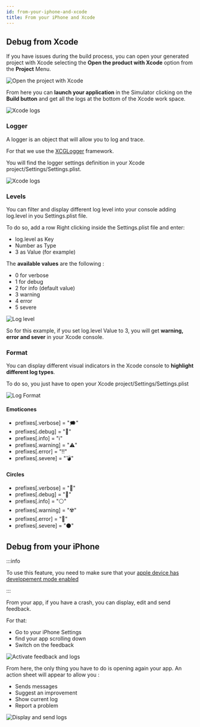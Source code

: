 ```yaml
---
id: from-your-iphone-and-xcode
title: From your iPhone and Xcode
---
```

## Debug from Xcode
If you have issues during the build process, you can open your generated project with Xcode selecting the **Open the product with Xcode** option from the **Project** Menu. 

![Open the project with Xcode](img/open-project-Xcode.png)

From here you can **launch your application** in the Simulator clicking on the **Build button** and get all the logs at the bottom of the Xcode work space.

![Xcode logs](img/Xcode-logs.png)

### Logger

A logger is an object that will allow you to log and trace.

For that we use the [XCGLogger](https://github.com/DaveWoodCom/XCGLogger) framework.

You will find the logger settings definition in your Xcode project/Settings/Settings.plist.

![Xcode logs](img/settings-plist-xcode.png)


### Levels

You can filter and display different log level into your console adding log.level in you Settings.plist file.

To do so, add a row Right clicking inside the Settings.plist file and enter:
* log.level as Key
* Number as Type
* 3 as Value (for example)

The **available values** are the following :

* 0 for verbose
* 1 for debug
* 2 for info (default value)
* 3 warning
* 4 error
* 5 severe

![Log level](img/log-level.png)

So for this example, if you set log.level Value to 3, you will get **warning, error and sever** in your Xcode console.

### Format

You can display different visual indicators in the Xcode console to **highlight different log types**.

To do so, you just have to open your Xcode project/Settings/Settings.plist

![Log Format](img/log-format.png)

#### Emoticones

 * prefixes[.verbose] = "🗯"
 * prefixes[.debug] = "🔹"
 * prefixes[.info] = "ℹ️"
 * prefixes[.warning] = "⚠️"
 * prefixes[.error] = "‼️"
 * prefixes[.severe] = "💣"

#### Circles

* prefixes[.verbose] = "🔘"
* prefixes[.debug] = "🔵"
* prefixes[.info] = "⚪"
* prefixes[.warning] = "☢️"
* prefixes[.error] = "🔴"
* prefixes[.severe] = "⚫"

## Debug from your iPhone

:::info

To use this feature, you need to make sure that your [apple device has developement mode enabled](../apple-device-devmode.md)

:::

From your app, if you have a crash, you can display, edit and send feedback. 

For that:
* Go to your iPhone Settings
* find your app scrolling down
* Switch on the feedback

![Activate feedback and logs](img/activate-feedback-logs.png)

From here, the only thing you have to do is opening again your app. An action sheet will appear to allow you :
* Sends messages
* Suggest an improvement
* Show current log
* Report a problem

![Display and send logs](img/display-send-logs.png)

